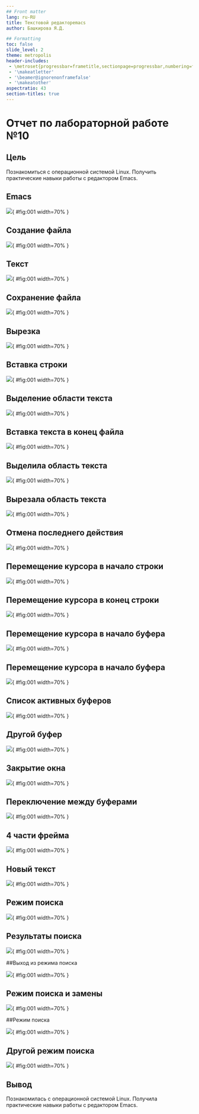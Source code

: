 ```yaml
---
## Front matter
lang: ru-RU
title: Текстовой редакторemacs
author: Башкирова Я.Д.

## Formatting
toc: false
slide_level: 2
theme: metropolis
header-includes: 
 - \metroset{progressbar=frametitle,sectionpage=progressbar,numbering=fraction}
 - '\makeatletter'
 - '\beamer@ignorenonframefalse'
 - '\makeatother'
aspectratio: 43
section-titles: true
---
```


# Отчет по лабораторной работе №10

## Цель 

Познакомиться с операционной системой Linux. Получить практические навыки работы с редактором Emacs.


## Emacs

![](image/01.png){ #fig:001 width=70% }

## Создание файла

![](image/02.png){ #fig:001 width=70% }

## Текст

![](image/03.png){ #fig:001 width=70% }

## Сохранение файла
 
![](image/04.png){ #fig:001 width=70% }
 
## Вырезка

![](image/05.png){ #fig:001 width=70% }
 
## Вставка строки

![](image/06.png){ #fig:001 width=70% }

## Выделение области текста

![](image/07.png){ #fig:001 width=70% }

## Вставка текста в конец файла

![](image/08.png){ #fig:001 width=70% }

## Выделила область текста

![](image/09.png){ #fig:001 width=70% }

## Вырезала область текста

![](image/10.png){ #fig:001 width=70% }

## Отмена последнего действия

![](image/11.png){ #fig:001 width=70% }

## Перемещение курсора в начало строки

![](image/12.png){ #fig:001 width=70% }

## Перемещение курсора в конец строки

![](image/13.png){ #fig:001 width=70% }

## Перемещение курсора в начало буфера

![](image/14.png){ #fig:001 width=70% }

## Перемещение курсора в начало буфера

![](image/15.png){ #fig:001 width=70% }
 
## Список активных буферов

![](image/16.png){ #fig:001 width=70% }

## Другой буфер

![](image/17.png){ #fig:001 width=70% }

## Закрытие окна

![](image/18.png){ #fig:001 width=70% }

## Переключение между буферами
 
![](image/19.png){ #fig:001 width=70% }

## 4 части фрейма

![](image/20.png){ #fig:001 width=70% }

## Новый текст

![](image/21.png){ #fig:001 width=70% }
 
## Режим поиска

![](image/22.png){ #fig:001 width=70% }

## Результаты поиска

![](image/23.png){ #fig:001 width=70% }

##Выход из режима поиска

![](image/24.png){ #fig:001 width=70% }

## Режим поиска и замены

![](image/25.png){ #fig:001 width=70% }

##Режим поиска

![](image/26.png){ #fig:001 width=70% }

## Другой режим поиска

![](image/27.png){ #fig:001 width=70% }

## Вывод

Познакомилась с операционной системой Linux. Получила практические навыки работы с редактором Emacs.

